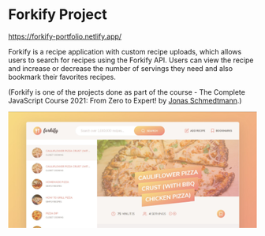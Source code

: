 # Forkify Project

https://forkify-portfolio.netlify.app/

Forkify is a recipe application with custom recipe uploads, which allows users to search for recipes using the Forkify API. Users can view the recipe and increase or decrease the number of servings they need and also bookmark their favorites recipes.

(Forkify is one of the projects done as part of the course - The Complete JavaScript Course 2021: From Zero to Expert! by [Jonas Schmedtmann](https://twitter.com/jonasschmedtman).)

![forkify website](https://github.com/amy83762100/Forkify/blob/master/src/img/forkify.jpg 'forkify website')
